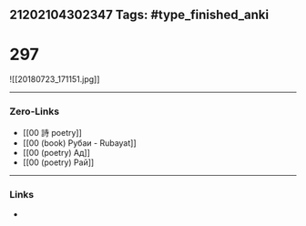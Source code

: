 21202104302347
Tags: #type_finished_anki 
---
# 297

![[20180723_171151.jpg]]

---
### Zero-Links
- [[00 詩 poetry]]
- [[00 (book) Рубаи - Rubayat]]
- [[00 (poetry) Ад]]
- [[00 (poetry) Рай]]
---
### Links
-